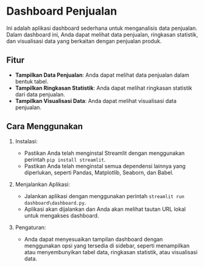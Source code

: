 # Dashboard Penjualan

Ini adalah aplikasi dashboard sederhana untuk menganalisis data penjualan. Dalam dashboard ini, Anda dapat melihat data penjualan, ringkasan statistik, dan visualisasi data yang berkaitan dengan penjualan produk.

## Fitur

- **Tampilkan Data Penjualan**: Anda dapat melihat data penjualan dalam bentuk tabel.
- **Tampilkan Ringkasan Statistik**: Anda dapat melihat ringkasan statistik dari data penjualan.
- **Tampilkan Visualisasi Data**: Anda dapat melihat visualisasi data penjualan.

## Cara Menggunakan

1. Instalasi:
   - Pastikan Anda telah menginstal Streamlit dengan menggunakan perintah `pip install streamlit`.
   - Pastikan Anda telah menginstal semua dependensi lainnya yang diperlukan, seperti Pandas, Matplotlib, Seaborn, dan Babel.

2. Menjalankan Aplikasi:
   - Jalankan aplikasi dengan menggunakan perintah `streamlit run dashboard\dashboard.py`.
   - Aplikasi akan dijalankan dan Anda akan melihat tautan URL lokal untuk mengakses dashboard.

3. Pengaturan:
   - Anda dapat menyesuaikan tampilan dashboard dengan menggunakan opsi yang tersedia di sidebar, seperti menampilkan atau menyembunyikan tabel data, ringkasan statistik, atau visualisasi data.
